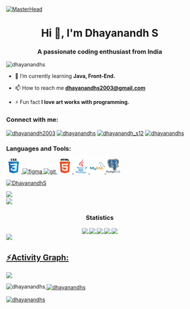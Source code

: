 [![MasterHead](https://user-images.githubusercontent.com/74038190/225813708-98b745f2-7d22-48cf-9150-083f1b00d6c9.gif)](https://github.com/DhayanandhS)
<h1 align="center">Hi 👋, I'm Dhayanandh S</h1>
<h3 align="center">A passionate coding enthusiast from India</h3>


<p align="left"> <img src="https://komarev.com/ghpvc/?username=dhayanandhs&label=Profile%20views&color=0e75b6&style=flat" alt="dhayanandhs" /> </p>

- 🌱 I’m currently learning **Java, Front-End.**

- 📫 How to reach me **dhayanandhs2003@gmail.com**

- ⚡ Fun fact **I love art works with programming.**

<h3 align="left">Connect with me:</h3>
<p align="left">
<a href="https://instagram.com/dhayanandh2003" target="blank"><img align="center" src="https://raw.githubusercontent.com/rahuldkjain/github-profile-readme-generator/master/src/images/icons/Social/instagram.svg" alt="dhayanandh2003" height="30" width="40" /></a>
<a href="https://www.codechef.com/users/dhayanandhs" target="blank"><img align="center" src="https://cdn.jsdelivr.net/npm/simple-icons@3.1.0/icons/codechef.svg" alt="dhayanandhs" height="30" width="40" /></a>
<a href="https://www.hackerrank.com/dhayanandh_s12" target="blank"><img align="center" src="https://raw.githubusercontent.com/rahuldkjain/github-profile-readme-generator/master/src/images/icons/Social/hackerrank.svg" alt="dhayanandh_s12" height="30" width="40" /></a>
<a href="https://www.leetcode.com/dhayanandhs" target="blank"><img align="center" src="https://raw.githubusercontent.com/rahuldkjain/github-profile-readme-generator/master/src/images/icons/Social/leet-code.svg" alt="dhayanandhs" height="30" width="40" /></a>
</p>

<h3 align="left">Languages and Tools:</h3>
<p align="left"> <a href="https://www.w3schools.com/css/" target="_blank" rel="noreferrer"> <img src="https://raw.githubusercontent.com/devicons/devicon/master/icons/css3/css3-original-wordmark.svg" alt="css3" width="40" height="40"/> </a> <a href="https://www.figma.com/" target="_blank" rel="noreferrer"> <img src="https://www.vectorlogo.zone/logos/figma/figma-icon.svg" alt="figma" width="40" height="40"/> </a> <a href="https://git-scm.com/" target="_blank" rel="noreferrer"> <img src="https://www.vectorlogo.zone/logos/git-scm/git-scm-icon.svg" alt="git" width="40" height="40"/> </a> <a href="https://www.w3.org/html/" target="_blank" rel="noreferrer"> <img src="https://raw.githubusercontent.com/devicons/devicon/master/icons/html5/html5-original-wordmark.svg" alt="html5" width="40" height="40"/> </a> <a href="https://www.java.com" target="_blank" rel="noreferrer"> <img src="https://raw.githubusercontent.com/devicons/devicon/master/icons/java/java-original.svg" alt="java" width="40" height="40"/> </a> <a href="https://www.mysql.com/" target="_blank" rel="noreferrer"> <img src="https://raw.githubusercontent.com/devicons/devicon/master/icons/mysql/mysql-original-wordmark.svg" alt="mysql" width="40" height="40"/> </a> <a href="https://www.postgresql.org" target="_blank" rel="noreferrer"> <img src="https://raw.githubusercontent.com/devicons/devicon/master/icons/postgresql/postgresql-original-wordmark.svg" alt="postgresql" width="40" height="40"/> </a> </p>

<p align="left"> <a href="https://github.com/ryo-ma/github-profile-trophy"><img src="https://github-profile-trophy.vercel.app/?username=DhayanandhS&theme=onedark" alt="DhayanandhS" /></a> </p>

<div> <a href="https://github.com/DhayanandhS" target="_blank"><img src="https://img.shields.io/badge/GitHub-100000?style=for-the-badge&logo=github&logoColor=white" target="_blank"></a>
</div><img src="https://user-images.githubusercontent.com/73097560/115834477-dbab4500-a447-11eb-908a-139a6edaec5c.gif"><h3 align="center">Statistics</h3>
<div align="center">
<a href="https://github.com/DhayanandhS">
<img align="center" src="http://github-profile-summary-cards.vercel.app/api/cards/stats?username=DhayanandhS&theme=2077" height="180em" />
<img align="center" src="http://github-profile-summary-cards.vercel.app/api/cards/most-commit-language?username=DhayanandhS&theme=2077" height="180em" />
<img align="center" src="http://github-profile-summary-cards.vercel.app/api/cards/repos-per-language?username=DhayanandhS&theme=2077" height="180em" />
<img align="center" src="http://github-profile-summary-cards.vercel.app/api/cards/productive-time?username=DhayanandhS&theme=2077" height="180em" />
<img align="center" src="http://github-profile-summary-cards.vercel.app/api/cards/profile-details?username=DhayanandhS&theme=2077" height="180em" />
</div>
<img src="https://user-images.githubusercontent.com/73097560/115834477-dbab4500-a447-11eb-908a-139a6edaec5c.gif"><h2 align="left">⚡Activity Graph:</h2>
<img align="center" src="https://github-readme-activity-graph.vercel.app/graph?username=DhayanandhS&theme=default"/>

<p><img align="left" src="https://github-readme-stats.vercel.app/api/top-langs?username=dhayanandhs&show_icons=true&locale=en&layout=compact" alt="dhayanandhs" /></p>

<p>&nbsp;<img align="center" src="https://github-readme-stats.vercel.app/api?username=dhayanandhs&show_icons=true&locale=en" alt="dhayanandhs" /></p>

<p><img align="center" src="https://github-readme-streak-stats.herokuapp.com/?user=dhayanandhs&" alt="dhayanandhs" /></p>
